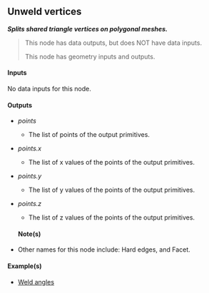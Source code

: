 ## Unweld vertices

**_Splits shared triangle vertices on polygonal meshes._**

> This node has data outputs, but does NOT have data inputs.
>
> This node has geometry inputs and outputs.


#### Inputs

No data inputs for this node.


#### Outputs

* _points_

  * The list of points of the output primitives.

* _points.x_

  * The list of x values of the points of the output primitives.

* _points.y_

  * The list of y values of the points of the output primitives.

* _points.z_

  * The list of z values of the points of the output primitives.


  #### Note(s)



* Other names for this node include: Hard edges, and Facet.


#### Example(s)



* <a href="https://creator.trimble.com/graph?assetURI=whp:3ea02aa1-c685-4932-960e-0580ebcf86ed&version=latest" target="_blank">Weld angles</a>
